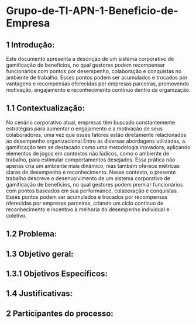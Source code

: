 # Grupo-de-TI-APN-1-Beneficio-de-Empresa

## 1 Introdução:
Este documento apresenta a descrição de um sistema corporativo de gamificação de benefícios, no qual gestores podem recompensar funcionários com pontos por desempenho, colaboração e conquistas no ambiente de trabalho. Esses pontos podem ser acumulados e trocados por vantagens e recompensas oferecidas por empresas parceiras, promovendo motivação, engajamento e reconhecimento contínuo dentro da organização.

## 1.1 Contextualização:
No cenário corporativo atual, empresas têm buscado constantemente estratégias para aumentar o engajamento e a motivação de seus colaboradores, uma vez que esses fatores estão diretamente relacionados ao desempenho organizacional.Entre as diversas abordagens utilizadas, a gamificação tem se destacado como uma metodologia inovadora, aplicando elementos de jogos em contextos não lúdicos, como o ambiente de trabalho, para estimular comportamentos desejados. Essa prática não apenas cria um ambiente mais dinâmico, mas também oferece métricas claras de desempenho e reconhecimento.
Nesse contexto, o presente trabalho descreve o desenvolvimento de um sistema corporativo de gamificação de benefícios, no qual gestores podem premiar funcionários com pontos baseados em sua performance, colaboração e conquistas. Esses pontos podem ser acumulados e trocados por recompensas oferecidas por empresas parceiras, criando um ciclo contínuo de reconhecimento e incentivo à melhoria do desempenho individual e coletivo.

## 1.2 Problema:

## 1.3 Objetivo geral:

## 1.3.1 Objetivos Específicos:

## 1.4 Justificativas:

## 2 Participantes do processo:
